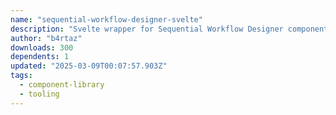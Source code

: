 ```yaml
---
name: "sequential-workflow-designer-svelte"
description: "Svelte wrapper for Sequential Workflow Designer component."
author: "b4rtaz"
downloads: 300
dependents: 1
updated: "2025-03-09T00:07:57.903Z"
tags: 
  - component-library
  - tooling
---
```

